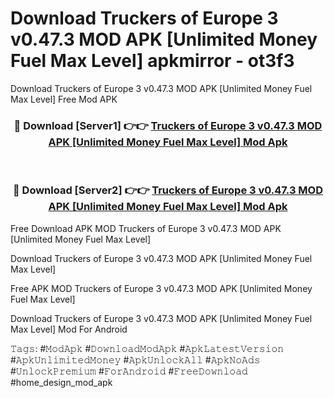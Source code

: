 # Download Truckers of Europe 3 v0.47.3 MOD APK [Unlimited Money Fuel Max Level] apkmirror - ot3f3
Download Truckers of Europe 3 v0.47.3 MOD APK [Unlimited Money Fuel Max Level] Free Mod APK

<div align="center">
<h3>🔴 Download [Server1] 👉👉 <a href="https://apk-comot.site?title=Truckers_of_Europe_3_v0.47.3_MOD_APK_[Unlimited_Money_Fuel_Max_Level]">Truckers of Europe 3 v0.47.3 MOD APK [Unlimited Money Fuel Max Level] Mod Apk</a></h3><br>

<h3>🔴 Download [Server2] 👉👉 <a href="https://apk-comot.site?title=Truckers_of_Europe_3_v0.47.3_MOD_APK_[Unlimited_Money_Fuel_Max_Level]">Truckers of Europe 3 v0.47.3 MOD APK [Unlimited Money Fuel Max Level] Mod Apk</a></h3>
</div>


Free Download APK MOD Truckers of Europe 3 v0.47.3 MOD APK [Unlimited Money Fuel Max Level]

Download Truckers of Europe 3 v0.47.3 MOD APK [Unlimited Money Fuel Max Level] 

Free APK MOD Truckers of Europe 3 v0.47.3 MOD APK [Unlimited Money Fuel Max Level] 

Download Truckers of Europe 3 v0.47.3 MOD APK [Unlimited Money Fuel Max Level] Mod For Android

𝚃𝚊𝚐𝚜: #𝙼𝚘𝚍𝙰𝚙𝚔 #𝙳𝚘𝚠𝚗𝚕𝚘𝚊𝚍𝙼𝚘𝚍𝙰𝚙𝚔 #𝙰𝚙𝚔𝙻𝚊𝚝𝚎𝚜𝚝𝚅𝚎𝚛𝚜𝚒𝚘𝚗 #𝙰𝚙𝚔𝚄𝚗𝚕𝚒𝚖𝚒𝚝𝚎𝚍𝙼𝚘𝚗𝚎𝚢 #𝙰𝚙𝚔𝚄𝚗𝚕𝚘𝚌𝚔𝙰𝚕𝚕 #𝙰𝚙𝚔𝙽𝚘𝙰𝚍𝚜 #𝚄𝚗𝚕𝚘𝚌𝚔𝙿𝚛𝚎𝚖𝚒𝚞𝚖 #𝙵𝚘𝚛𝙰𝚗𝚍𝚛𝚘𝚒𝚍 #𝙵𝚛𝚎𝚎𝙳𝚘𝚠𝚗𝚕𝚘𝚊𝚍 #home_design_mod_apk